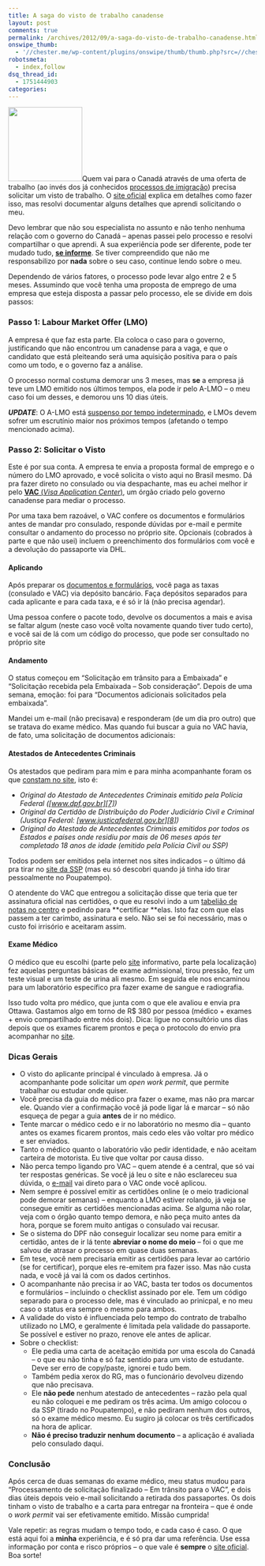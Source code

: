 ```yaml
---
title: A saga do visto de trabalho canadense
layout: post
comments: true
permalink: /archives/2012/09/a-saga-do-visto-de-trabalho-canadense.html/
onswipe_thumb:
  - '//chester.me/wp-content/plugins/onswipe/thumb/thumb.php?src=//chester.me/wp-content/uploads/2012/08/canada-flag.png&amp;w=600&amp;h=800&amp;zc=1&amp;q=75&amp;f=0'
robotsmeta:
  - index,follow
dsq_thread_id:
  - 1751444903
categories:
---
```

<img class="alignright size-thumbnail wp-image-7200" title="canada flag" src="//chester.me/wp-content/uploads/2012/08/canada-flag-150x150.png" alt="" width="150" height="150" />Quem vai para o Canadá através de uma oferta de trabalho (ao invés dos já conhecidos [processos de imigração][1]) precisa solicitar um visto de trabalho. O [site oficial][2] explica em detalhes como fazer isso, mas resolvi documentar alguns detalhes que aprendi solicitando o meu.

Devo lembrar que não sou especialista no assunto e não tenho nenhuma relação com o governo do Canadá &#8211; apenas passei pelo processo e resolvi compartilhar o que aprendi. A sua experiência pode ser diferente, pode ter mudado tudo, [**se informe**][2]. Se tiver compreendido que não me responsabilizo por **nada** sobre o seu caso, continue lendo sobre o meu.

<!--more-->Dependendo de vários fatores, o processo pode levar algo entre 2 e 5 meses. Assumindo que você tenha uma proposta de emprego de uma empresa que esteja disposta a passar pelo processo, ele se divide em dois passos:

### Passo 1: Labour Market Offer (LMO)

A empresa é que faz esta parte. Ela coloca o caso para o governo, justificando que não encontrou um canadense para a vaga, e que o candidato que está pleiteando será uma aquisição positiva para o país como um todo, e o governo faz a análise.

O processo normal costuma demorar uns 3 meses, mas **se** a empresa já teve um LMO emitido nos últimos tempos, ela pode ir pelo A-LMO &#8211; o meu caso foi um desses, e demorou uns 10 dias úteis.

***UPDATE***: O A-LMO está [suspenso por tempo indeterminado][3], e LMOs devem sofrer um escrutínio maior nos próximos tempos (afetando o tempo mencionado acima).

### Passo 2: Solicitar o Visto

Este é por sua conta. A empresa te envia a proposta formal de emprego e o número do LMO aprovado, e você solicita o visto aqui no Brasil mesmo. Dá pra fazer direto no consulado ou via despachante, mas eu achei melhor ir pelo **[VAC][4]**[ (*Visa Application Center*)][4], um órgão criado pelo governo canadense para mediar o processo.

Por uma taxa bem razoável, o VAC confere os documentos e formulários antes de mandar pro consulado, responde dúvidas por e-mail e permite consultar o andamento do processo no próprio site. Opcionais (cobrados à parte e que não usei) incluem o preenchimento dos formulários com você e a devolução do passaporte via DHL.

#### Aplicando

Após preparar os [documentos e formulários][5], você paga as taxas (consulado e VAC) via depósito bancário. Faça depósitos separados para cada aplicante e para cada taxa, e é só ir lá (não precisa agendar).

Uma pessoa confere o pacote todo, devolve os documentos a mais e avisa se faltar algum (neste caso você volta novamente quando tiver tudo certo), e você sai de lá com um código do processo, que pode ser consultado no próprio site

#### Andamento

O status começou em &#8220;Solicitação em trânsito para a Embaixada&#8221; e &#8220;Solicitação recebida pela Embaixada – Sob consideração&#8221;. Depois de uma semana, emoção: foi para &#8220;Documentos adicionais solicitados pela embaixada&#8221;.

Mandei um e-mail (não precisava) e responderam (de um dia pro outro) que se tratava do exame médico. Mas quando fui buscar a guia no VAC havia, de fato, uma solicitação de documentos adicionais:

#### Atestados de Antecedentes Criminais

Os atestados que pediram para mim e para minha acompanhante foram os que [constam no site][6], isto é:

*   *Original do Atestado de Antecedentes Criminais emitido pela Polícia Federal ([www.dpf.gov.br][7])*
*   *Original da Certidão de Distribuição do Poder Judiciário Civil e Criminal (Justiça Federal: [www.justicafederal.gov.br][8])*
*   *Original do Atestado de Antecedentes Criminais emitidos por todos os Estados e países onde residiu por mais de 06 meses após ter completado 18 anos de idade (emitido pela Polícia Civil ou SSP)*

Todos podem ser emitidos pela internet nos sites indicados &#8211; o último dá pra tirar no [site da SSP][9] (mas eu só descobri quando já tinha ido tirar pessoalmente no Poupatempo).

O atendente do VAC que entregou a solicitação disse que teria que ter assinatura oficial nas certidões, o que eu resolvi indo a um [tabelião de notas no centro][10] e pedindo para **certificar **elas. Isto faz com que elas passem a ter carimbo, assinatura e selo. Não sei se foi necessário, mas o custo foi irrisório e aceitaram assim.

#### Exame Médico

O médico que eu escolhi (parte pelo [site][11] informativo, parte pela localização) fez aquelas perguntas básicas de exame admissional, tirou pressão, fez um teste visual e um teste de urina ali mesmo. Em seguida ele nos encaminou para um laboratório específico pra fazer exame de sangue e radiografia.

Isso tudo volta pro médico, que junta com o que ele avaliou e envia pra Ottawa. Gastamos algo em torno de R$ 380 por pessoa (médico + exames + envio compartilhado entre nós dois). Dica: ligue no consultório uns dias depois que os exames ficarem prontos e peça o protocolo do envio pra acompanhar no [site][12].

### **Dicas Gerais**

*   O visto do aplicante principal é vinculado à empresa. Já o acompanhante pode solicitar um *open work permit*, que permite trabalhar ou estudar onde quiser.
*   Você precisa da guia do médico pra fazer o exame, mas não pra marcar ele. Quando vier a confirmação você já pode ligar lá e marcar &#8211; só não esqueça de pegar a guia **antes** de ir no médico.
*   Tente marcar o médico cedo e ir no laboratório no mesmo dia &#8211; quanto antes os exames ficarem prontos, mais cedo eles vão voltar pro médico e ser enviados.
*   Tanto o médico quanto o laboratório vão pedir identidade, e não aceitam carteira de motorista. Eu tive que voltar por causa disso.
*   Não perca tempo ligando pro VAC &#8211; quem atende é a central, que só vai ter respostas genéricas. Se você já leu o site e não esclareceu sua dúvida, o [e-mail][13] vai direto para o VAC onde você aplicou.
*   Nem sempre é possível emitir as certidões online (e o meio tradicional pode demorar semanas) &#8211; enquanto a LMO estiver rolando, já veja se consegue emitir as certidões mencionadas acima. Se alguma não rolar, veja com o órgão quanto tempo demora, e não peça muito antes da hora, porque se forem muito antigas o consulado vai recusar.
*   Se o sistema do DPF não conseguir localizar seu nome para emitir a certidão, antes de ir lá tente **abreviar o nome do meio** &#8211; foi o que me salvou de atrasar o processo em quase duas semanas.
*   Em tese, você nem precisaria emitir as certidões para levar ao cartório (se for certificar), porque eles re-emitem pra fazer isso. Mas não custa nada, e você já vai lá com os dados certinhos.
*   O acompanhante não precisa ir ao VAC, basta ter todos os documentos e formulários &#8211; incluindo o checklist assinado por ele. Tem um código separado para o processo dele, mas é vinculado ao prinicpal, e no meu caso o status era sempre o mesmo para ambos.
*   A validade do visto é influenciada pelo tempo do contrato de trabalho utilizado no LMO, e geralmente é limitada pela validade do passaporte. Se possível e estiver no prazo, renove ele antes de aplicar.
*   Sobre o checklist:
    *   Ele pedia uma carta de aceitação emitida por uma escola do Canadá &#8211; o que eu não tinha e só faz sentido para um visto de estudante. Deve ser erro de copy/paste, ignorei e tudo bem.
    *   Também pedia xerox do RG, mas o funcionário devolveu dizendo que não precisava.
    *   Ele **não pede** nenhum atestado de antecedentes &#8211; razão pela qual eu não coloquei e me pediram os três acima. Um amigo colocou o da SSP (tirado no Poupatempo), e não pediram nenhum dos outros, só o exame médico mesmo. Eu sugiro já colocar os três certificados na hora de aplicar.
    *   **Não é preciso traduzir nenhum documento** &#8211; a aplicação é avaliada pelo consulado daqui.

### Conclusão

Após cerca de duas semanas do exame médico, meu status mudou para &#8220;Processamento de solicitação finalizado – Em trânsito para o VAC&#8221;, e dois dias úteis depois veio e-mail solicitando a retirada dos passaportes. Os dois tinham o visto de trabalho e a carta para entregar na fronteira &#8211; que é onde o *work permit* vai ser efetivamente emitido. Missão cumprida!

Vale repetir: as regras mudam o tempo todo, e cada caso é caso. O que está aqui foi a **minha** experiência, e é só pra dar uma referência. Use essa informação por conta e risco próprios &#8211; o que vale é **sempre** o [site oficial][14]. Boa sorte!

 [1]: http://www.cic.gc.ca/english/immigrate/index.asp
 [2]: http://www.cic.gc.ca/english/work/apply-how.asp
 [3]: http://www.pro-linkglobal.com/resources/immigration-alerts/2013/canada-temporary-suspension-of-almo-applications-new-prevailing-wage-requirement-and-proposed-changes-to-tfwp-a285.aspx
 [4]: http://www.csc-cvac.com/pt-BR/selfservice/cvac_welcome
 [5]: http://csc.public.s3.amazonaws.com/checklists/Brazil/pt/Work%20Permit/Checklist%20of%20Documents%20-%20Work%20Permits.pdf
 [6]: http://www.cic.gc.ca/english/information/security/police-cert/central-south-amer/brazil.asp
 [7]: http://www.dpf.gov.br
 [8]: http://www.justicafederal.gov.br
 [9]: http://www2.ssp.sp.gov.br/atestado/
 [10]: http://goo.gl/maps/nsIF7
 [11]: http://joaojl.sites.uol.com.br/canada.htm
 [12]: http://www.fedex.com/re/
 [13]: http://www.csc-cvac.com/pt-BR/selfservice/cvac_application_centres
 [14]: http://www.cic.gc.ca/english/work/index.asp
